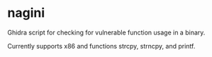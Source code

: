 # nagini

Ghidra script for checking for vulnerable function usage in a binary. 

Currently supports x86 and functions strcpy, strncpy, and printf.
